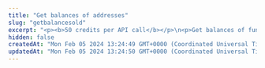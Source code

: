 ```yaml
---
title: "Get balances of addresses"
slug: "getbalancesold"
excerpt: "<p><b>50 credits per API call</b></p>\n<p>Get balances of fungible tokens (ERC-20), NFTs (ERC-721 and ERC-1155) or multitokens (ERC-1155 only) for a specific wallet address on the following blockchains:</p>\n<ul>\n<li>Celo - celo / celo-testnet</li>\n<li>Ethereum - ethereum / ethereum-sepolia</li>\n<li>BNB (Binance) Smart Chain - bsc / bsc-testnet</li>\n<li>Polygon - polygon / polygon-mumbai</li>\n<li>Tezos - tezos-mainnet</li>\n<li>Horizen EON - eon-mainnet</li>\n<li>Chiliz - chiliz-mainnet</li>\n</ul>\n<p>To get started:</p>\n<ul>\n<li>Provide a chain name and comma-separated list of addresses. Our API will return balances of each token along with further information such as its type, id, and more.</li>\n<li>Aside from relevant information about each token and its balance, the response also contains metadata (they can, however, be excluded by setting <code>excludeMetadata</code> to <code>true</code>).</li>\n<li>If not specified, the API returns balances for all supported types of tokens (fungible tokens, nft, multitokens), but you can also choose to filter specific <code>tokenTypes</code>.</li>\n<li>For Tezos blockchain, the API returns balance of any tokens including native token (XTZ) for specified wallet addresses. Following query parameters won't have any effect on filtering data <code>excludeMetadata</code>.</li>\n</ul>"
hidden: false
createdAt: "Mon Feb 05 2024 13:24:49 GMT+0000 (Coordinated Universal Time)"
updatedAt: "Mon Feb 05 2024 13:24:50 GMT+0000 (Coordinated Universal Time)"
---
```

